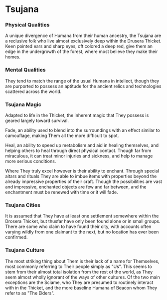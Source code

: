 # Tsujana

### Physical Qualities
A unique divergence of Humana from their human ancestry, the Tsujana are a reclusive folk who live almost exclusively deep within the Drusera Thicket. Keen pointed ears and sharp eyes, oft colored a deep red, give them an edge in the undergrowth of the forest, where most believe they make their homes.

### Mental Qualities
They tend to match the range of the usual Humana in intellect, though they are purported to possess an aptitude for the ancient relics and technologies scattered across the world.

### Tsujana Magic
Adapted to life in the Thicket, the inherent magic that They possess is geared largely toward survival. 

Fade, an ability used to blend into the surroundings with an effect similar to camouflage, making Them all the more difficult to spot.

Heal, an ability to speed up metabolism and aid in healing themselves, and helping others to heal through direct physical contact. Though far from miraculous, it can treat minor injuries and sickness, and help to manage more serious conditions.

Where They truly excel however is their ability to enchant. Through special altars and rituals They are able to imbue items with properties beyond the already impressive properties of their craft. Though the possibilities are vast and impressive, enchanted objects are few and far between, and the enchantment must be renewed with time or it will fade.

### Tsujana Cities
It is assumed that They have at least one settlement somewhere within the Drosera Thicket, but thusfar have only been found alone or in small groups. There are some who claim to have found their city, with accounts often varying wildly from one claimant to the next, but no location has ever been confirmed.

### Tsujana Culture
The most striking thing about Them is their lack of a name for Themselves, most commonly referring to Their people simply as "Us". This seems to stem from their almost total isolation from the rest of the world, as They seem almost wholly ignorant of the ways of other cultures. Of the two main exceptions are the Sciame, who They are presumed to routinely interact with in the Thicket, and the more baseline Humana of Beacon whom They refer to as "The Elders".
